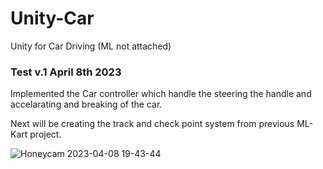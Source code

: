 # Unity-Car
Unity for Car Driving (ML not attached)

<h3> Test v.1 April 8th 2023 </h3>

Implemented the Car controller which handle the steering the handle and accelarating and breaking of the car. 

Next will be creating the track and check point system from previous ML-Kart project.


![Honeycam 2023-04-08 19-43-44](https://user-images.githubusercontent.com/54969114/230747072-8f3bbc68-3fbd-4d44-9738-9bfe7c196b5e.gif)
